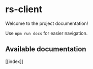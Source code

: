 # rs-client

Welcome to the project documentation!

Use `npm run docs` for easier navigation.

## Available documentation

[[index]]

